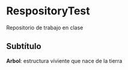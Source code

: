 # RespositoryTest
Repositorio de trabajo en clase

## Subtítulo

**Arbol**: estructura viviente que nace de la tierra
